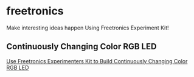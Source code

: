 freetronics
===========

Make interesting ideas happen Using Freetronics Experiment Kit!

## Continuously Changing Color RGB LED

[Use Freetronics Experimenters Kit to Build Continuously Changing Color RGB LED](http://nicktd.com/2014/08/08/use-freetronics-to-build-continuous-color-changing-rgb-light/)
